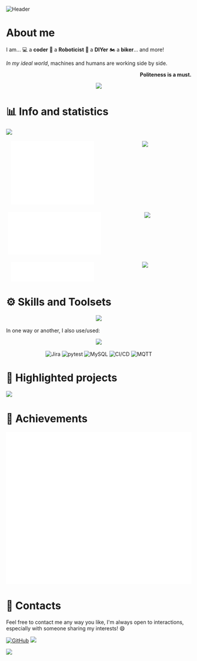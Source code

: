 ![Header](github-header-image.png)

# About me
I am... :computer: a **coder** :robot: a **Roboticist** :nut_and_bolt: a **DIYer** :motorcycle: a **biker**... and more!

*In my ideal world*, machines and humans are working side by side.

<p align="right"><b>Politeness is a must.</b></p>

<p align="center">
    <img src="https://quotes-github-readme.vercel.app/api?type=horizontal&theme=dark" />
<p>

# :bar_chart: Info and statistics
[<img src="https://komarev.com/ghpvc/?username=slim71&color=blue&style=plastic&abbreviated=true" />](#)

<p align="center" style="display: flex; justify-content: space-around;">
    <img style="height: auto; width: 45%;" src="https://raw.githubusercontent.com/slim71/slim71/metrics/github-metrics.svg" />
    <picture style="height: auto; width: 45%;">
        <source
            srcset="https://github-readme-stats.vercel.app/api?username=slim71&show_icons=true&include_all_commits=true&show=reviews,discussions_started,discussions_answered,prs_merged&custom_title=Activities&card_width=495&hide_border=true&theme=github_dark"
            media="(prefers-color-scheme: dark)"
        />
        <source
            srcset="https://github-readme-stats.vercel.app/api?username=slim71&show_icons=true&include_all_commits=true&show=reviews,discussions_started,discussions_answered,prs_merged&custom_title=Activities&card_width=495&hide_border=true&theme=catppuccin_latte"
            media="(prefers-color-scheme: light), (prefers-color-scheme: no-preference)"
        />
        <img style="height: auto; width: 100%;" src="https://github-readme-stats.vercel.app/api?username=slim71&show_icons=true&include_all_commits=true&show=reviews,discussions_started,discussions_answered,prs_merged&custom_title=Activities&card_width=495&hide_border=true" />
    </picture>
</p>
<p align="center" style="display: flex; justify-content: space-around; margin-top: 20px;">
    <img style="height: auto; width: 50%;" src="https://raw.githubusercontent.com/slim71/slim71/metrics/isocalendar.svg" />
    <picture style="height: auto; width: 45%;">
        <source
            srcset="https://streak-stats.demolab.com?user=slim71&hide_border=true&theme=github-dark-blue"
            media="(prefers-color-scheme: dark)"
        />
        <source
            srcset="https://streak-stats.demolab.com?user=slim71&hide_border=true&theme=catppuccin_latte"
            media="(prefers-color-scheme: light), (prefers-color-scheme: no-preference)"
        />
        <img style="height: auto; width: 100%;" src="https://streak-stats.demolab.com?user=slim71&hide_border=true" />
    </picture>
</p>

<p align="center" style="display: flex; justify-content: space-around; margin-top: 20px;">
    <img style="height: auto; width: 45%;" src="https://raw.githubusercontent.com/slim71/slim71/metrics/habits.svg" />
    <picture style="height: auto; width: 45%;">
        <source
            srcset="https://github-readme-stats.vercel.app/api/top-langs/?username=slim71&layout=compact&size_weight=0.2&count_weight=0.5&hide=Mathematica,HTML,TeX&hide_progress=true&card_width=495&custom_title=Mostly%20coding%20in&hide_border=true&theme=github_dark"
            media="(prefers-color-scheme: dark)"
        />
        <source
            srcset="https://github-readme-stats.vercel.app/api/top-langs/?username=slim71&layout=compact&size_weight=0.2&count_weight=0.5&hide=Mathematica,HTML,TeX&hide_progress=true&card_width=495&custom_title=Mostly%20coding%20in&hide_border=true&theme=catppuccin_latte"
            media="(prefers-color-scheme: light), (prefers-color-scheme: no-preference)"
        />
        <img style="height: auto; width: 100%;" src="https://github-readme-stats.vercel.app/api/top-langs/?username=slim71&layout=compact&size_weight=0.2&count_weight=0.5&hide=Mathematica,HTML,TeX&hide_progress=true&card_width=495&custom_title=Mostly%20coding%20in&hide_border=true" />
    </picture>
</p>

# :gear: Skills and Toolsets
<p align="center">
  <a href="https://skillicons.dev">
    <img src="https://skillicons.dev/icons?i=arduino,bash,c,cpp,cmake,git,bitbucket,github,linux,md,matlab,obsidian,pycharm,py,raspberrypi,regex,ros,stackoverflow,ubuntu,vscode," />
  </a>
</p>
In one way or another, I also use/used:
<p align="center">
  <a href="https://skillicons.dev">
    <img src="https://skillicons.dev/icons?i=eclipse,docker,figma,githubactions,jenkins,html,css,mysql" />
  </a>
</p>

<div align="center">
	<img width="48" src="https://user-images.githubusercontent.com/25181517/183912952-83784e94-629d-4c34-a961-ae2ae795b662.png" alt="Jira" title="Jira"/>
	<img width="48" src="https://user-images.githubusercontent.com/25181517/184117132-9e89a93b-65fb-47c3-91e7-7d0f99e7c066.png" alt="pytest" title="pytest"/>
	<img width="48" src="https://user-images.githubusercontent.com/25181517/183896128-ec99105a-ec1a-4d85-b08b-1aa1620b2046.png" alt="MySQL" title="MySQL"/>
	<img width="48" src="https://user-images.githubusercontent.com/25181517/183868728-b2e11072-00a5-47e2-8a4e-4ebbb2b8c554.png" alt="CI/CD" title="CI/CD"/>
	<img width="48" src="https://github.com/Ramonmelod/profile-technology-icons/assets/139141993/31e58ce4-0a61-400c-8c5c-0ddeece36f7f" alt="MQTT" title="MQTT"/>

</div>

# :mag_right: Highlighted projects
<a href="https://github.com/slim71/SpartanLIFT">
    <picture style="display: inline-block; margin: 0; padding: 0;">
        <source
            srcset="https://github-readme-stats.vercel.app/api/pin/?username=slim71&repo=SpartanLIFT&hide_border=true&theme=github_dark"
            media="(prefers-color-scheme: dark)"
        />
        <source
            srcset="https://github-readme-stats.vercel.app/api/pin/?username=slim71&repo=SpartanLIFT&hide_border=true&theme=catppuccin_latte"
            media="(prefers-color-scheme: light), (prefers-color-scheme: no-preference)"
        />
        <img src="https://github-readme-stats.vercel.app/api/pin/?username=slim71&repo=SpartanLIFT" />
    </picture>
</a>

# :medal_sports: Achievements
![Rendered Achievements](https://raw.githubusercontent.com/slim71/slim71/metrics/achievements.svg)

# :postbox: Contacts
Feel free to contact me any way you like, I'm always open to interactions, especially with someone sharing my interests! :smile:

[![GitHub](https://img.shields.io/badge/GitHub-Profile-blue?style=plastic&logo=github)](https://github.com/slim71)
![](https://dcbadge.limes.pink/api/shield/922406696062689322?style=plastic)

<a href="https://stackoverflow.com/users/5627942/slim71">
    <picture style="display: inline-block; margin: 0; padding: 0;">
        <source
            srcset="https://stackoverflow-readme-profile.johannchopin.fr/profile-small/5627942?theme=dark"
            media="(prefers-color-scheme: dark)"
        />
        <source
            srcset="https://stackoverflow-rea[![slack](https://img.shields.io/badge/slack-brigade-brightgreen.svg?logo=slack)](https://kubernetes.slack.com/messages/C87MF1RFD)lt"
            media="(prefers-color-scheme: light), (prefers-color-scheme: no-preference)"
        />
        <img src="https://stackoverflow-readme-profile.johannchopin.fr/profile-small/5627942" />
    </picture>
</a>